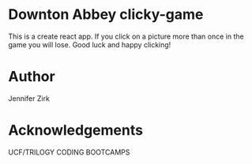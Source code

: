 # Downton Abbey clicky-game

This is a create react app. If you click on a picture more than once in the game you will lose. Good luck and happy clicking!

# Author
Jennifer Zirk

# Acknowledgements

UCF/TRILOGY CODING BOOTCAMPS